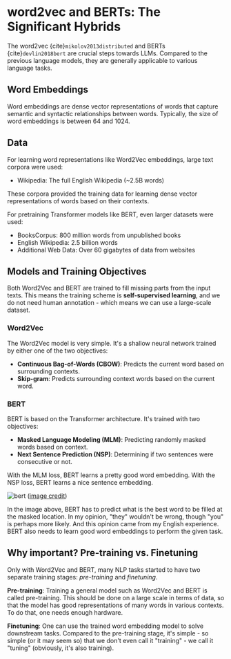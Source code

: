 # word2vec and BERTs: The Significant Hybrids

The word2vec {cite}`mikolov2013distributed` and BERTs {cite}`devlin2018bert` are crucial steps towards LLMs. Compared to the previous language models, they are generally applicable to various language tasks.  

## Word Embeddings

Word embeddings are dense vector representations of words that capture semantic and syntactic relationships between words. Typically, the size of word embeddings is between 64 and 1024.

## Data

For learning word representations like Word2Vec embeddings, large text corpora were used:

- Wikipedia: The full English Wikipedia (~2.5B words)

These corpora provided the training data for learning dense vector representations of words based on their contexts.

For pretraining Transformer models like BERT, even larger datasets were used:

- BooksCorpus: 800 million words from unpublished books
- English Wikipedia: 2.5 billion words
- Additional Web Data: Over 60 gigabytes of data from websites

## Models and Training Objectives

Both Word2Vec and BERT are trained to fill missing parts from the input texts. This means the training scheme is **self-supervised learning**, and we do not need human annotation - which means we can use a large-scale dataset.

### Word2Vec

The Word2Vec model is very simple. It's a shallow neural network trained by either one of the two objectives:

- **Continuous Bag-of-Words (CBOW)**: Predicts the current word based on surrounding contexts.
- **Skip-gram**: Predicts surrounding context words based on the current word.

### BERT

BERT is based on the Transformer architecture. It's trained with two objectives:

- **Masked Language Modeling (MLM)**: Predicting randomly masked words based on context.
- **Next Sentence Prediction (NSP)**: Determining if two sentences were consecutive or not.

With the MLM loss, BERT learns a pretty good word embedding. With the NSP loss, BERT learns a nice sentence embedding.

![bert](../../imgs/figs/part01/bert-training.png)
([image credit](https://www.turing.com/kb/how-bert-nlp-optimization-model-works))

In the image above, BERT has to predict what is the best word to be filled at the masked location. In my opinion, "they" wouldn't be wrong, though "you" is perhaps more likely. And this opinion came from my English experience. BERT also needs to learn good word embeddings to perform the given task.

## Why important? Pre-training vs. Finetuning

Only with Word2Vec and BERT, many NLP tasks started to have two separate training stages: *pre-training* and *finetuning*.

**Pre-training**: Training a general model such as Word2Vec and BERT is called pre-training. This should be done on a large scale in terms of data, so that the model has good representations of many words in various contexts. To do that, one needs enough hardware.

**Finetuning**: One can use the trained word embedding model to solve downstream tasks. Compared to the pre-training stage, it's simple - so simple (or it may seem so) that we don't even call it "training" - we call it "tuning" (obviously, it's also training).